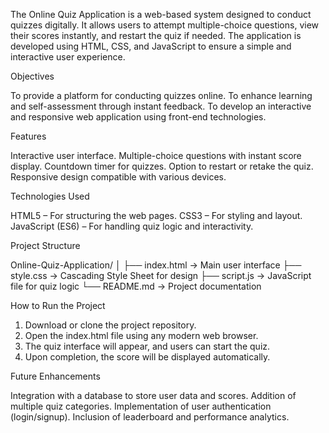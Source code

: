 The Online Quiz Application is a web-based system designed to conduct quizzes digitally. It allows users to attempt multiple-choice questions, view their scores instantly, and restart the quiz if needed. The application is developed using HTML, CSS, and JavaScript to ensure a simple and interactive user experience.

Objectives

To provide a platform for conducting quizzes online.
To enhance learning and self-assessment through instant feedback.
To develop an interactive and responsive web application using front-end technologies.


Features

Interactive user interface.
Multiple-choice questions with instant score display.
Countdown timer for quizzes.
Option to restart or retake the quiz.
Responsive design compatible with various devices.


Technologies Used

HTML5 – For structuring the web pages.
CSS3 – For styling and layout.
JavaScript (ES6) – For handling quiz logic and interactivity.


Project Structure

Online-Quiz-Application/
│
├── index.html        → Main user interface
├── style.css         → Cascading Style Sheet for design
├── script.js         → JavaScript file for quiz logic
└── README.md         → Project documentation


How to Run the Project

1. Download or clone the project repository.
2. Open the index.html file using any modern web browser.
3. The quiz interface will appear, and users can start the quiz.
4. Upon completion, the score will be displayed automatically.


Future Enhancements

Integration with a database to store user data and scores.
Addition of multiple quiz categories.
Implementation of user authentication (login/signup).
Inclusion of leaderboard and performance analytics.
